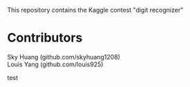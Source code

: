 This repository contains the Kaggle contest "digit recognizer"

# Contributors #
Sky Huang (github.com/skyhuang1208)   
Louis Yang (github.com/louis925)

test

